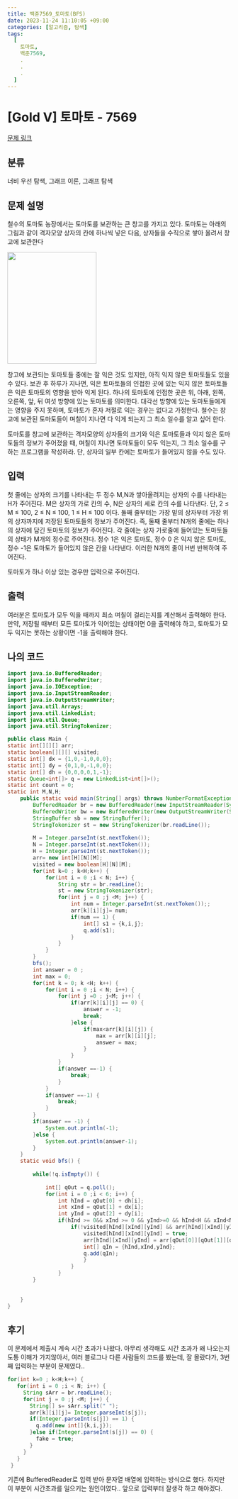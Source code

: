 ```yaml
---
title: 백준7569_토마토(BFS)
date: 2023-11-24 11:10:05 +09:00
categories: [알고리즘, 탐색]
tags:
  [
    토마토,
    백준7569,
    .
    .
    .
  ]
---
```


# [Gold V] 토마토 - 7569 

[문제 링크](https://www.acmicpc.net/problem/7569) 


## 분류

너비 우선 탐색, 그래프 이론, 그래프 탐색

## 문제 설명

 철수의 토마토 농장에서는 토마토를 보관하는 큰 창고를 가지고 있다. 토마토는 아래의 그림과 같이 격자모양 상자의 칸에 하나씩 넣은 다음, 상자들을 수직으로 쌓아 올려서 창고에 보관한다 

<p style="text-align: left;"><img alt="" src="https://u.acmicpc.net/c3f3343d-c291-40a9-9fe3-59f792a8cae9/Screen%20Shot%202021-06-22%20at%202.49.11%20PM.png" style="width: 201px; height: 252px;"></p>
<p>창고에 보관되는 토마토들 중에는 잘 익은 것도 있지만, 아직 익지 않은 토마토들도 있을 수 있다. 보관 후 하루가 지나면, 익은 토마토들의 인접한 곳에 있는 익지 않은 토마토들은 익은 토마토의 영향을 받아 익게 된다. 하나의 토마토에 인접한 곳은 위, 아래, 왼쪽, 오른쪽, 앞, 뒤 여섯 방향에 있는 토마토를 의미한다. 대각선 방향에 있는 토마토들에게는 영향을 주지 못하며, 토마토가 혼자 저절로 익는 경우는 없다고 가정한다. 철수는 창고에 보관된 토마토들이 며칠이 지나면 다 익게 되는지 그 최소 일수를 알고 싶어 한다.</p>

<p>토마토를 창고에 보관하는 격자모양의 상자들의 크기와 익은 토마토들과 익지 않은 토마토들의 정보가 주어졌을 때, 며칠이 지나면 토마토들이 모두 익는지, 그 최소 일수를 구하는 프로그램을 작성하라. 단, 상자의 일부 칸에는 토마토가 들어있지 않을 수도 있다.</p>

## 입력 

 <p>첫 줄에는 상자의 크기를 나타내는 두 정수 M,N과 쌓아올려지는 상자의 수를 나타내는 H가 주어진다. M은 상자의 가로 칸의 수, N은 상자의 세로 칸의 수를 나타낸다. 단, 2 ≤ M ≤ 100, 2 ≤ N ≤ 100, 1 ≤ H ≤ 100 이다. 둘째 줄부터는 가장 밑의 상자부터 가장 위의 상자까지에 저장된 토마토들의 정보가 주어진다. 즉, 둘째 줄부터 N개의 줄에는 하나의 상자에 담긴 토마토의 정보가 주어진다. 각 줄에는 상자 가로줄에 들어있는 토마토들의 상태가 M개의 정수로 주어진다. 정수 1은 익은 토마토, 정수 0 은 익지 않은 토마토, 정수 -1은 토마토가 들어있지 않은 칸을 나타낸다. 이러한 N개의 줄이 H번 반복하여 주어진다.</p>

<p>토마토가 하나 이상 있는 경우만 입력으로 주어진다.</p>

## 출력 

 <p>여러분은 토마토가 모두 익을 때까지 최소 며칠이 걸리는지를 계산해서 출력해야 한다. 만약, 저장될 때부터 모든 토마토가 익어있는 상태이면 0을 출력해야 하고, 토마토가 모두 익지는 못하는 상황이면 -1을 출력해야 한다.</p>

## 나의 코드



```java
import java.io.BufferedReader;
import java.io.BufferedWriter;
import java.io.IOException;
import java.io.InputStreamReader;
import java.io.OutputStreamWriter;
import java.util.Arrays;
import java.util.LinkedList;
import java.util.Queue;
import java.util.StringTokenizer;

public class Main {
static int[][][] arr;
static boolean[][][] visited;
static int[] dx = {1,0,-1,0,0,0};
static int[] dy = {0,1,0,-1,0,0};
static int[] dh = {0,0,0,0,1,-1};
static Queue<int[]> q = new LinkedList<int[]>();
static int count = 0;
static int M,N,H;
	public static void main(String[] args) throws NumberFormatException, IOException {
		BufferedReader br = new BufferedReader(new InputStreamReader(System.in));
		BufferedWriter bw = new BufferedWriter(new OutputStreamWriter(System.out));
		StringBuffer sb = new StringBuffer();
		StringTokenizer st = new StringTokenizer(br.readLine());
		
		M = Integer.parseInt(st.nextToken());
		N = Integer.parseInt(st.nextToken());
		H = Integer.parseInt(st.nextToken());
		arr= new int[H][N][M];
		visited = new boolean[H][N][M];
		for(int k=0 ; k<H;k++) {
			for(int i = 0 ;i < N; i++) {
				String str = br.readLine(); 
				st = new StringTokenizer(str);
				for(int j = 0 ;j <M; j++) {
					int num = Integer.parseInt(st.nextToken());;
					arr[k][i][j]= num;
					if(num == 1) {
						int[] s1 = {k,i,j};
						q.add(s1);
					}
				}
			}
		}
		bfs();
		int answer = 0 ;
		int max = 0;
		for(int k = 0; k <H; k++) {
			for(int i = 0 ;i < N; i++) {
				for(int j =0 ; j<M; j++) {
					if(arr[k][i][j] == 0) {
						answer = -1;
						break;
					}else {
						if(max<arr[k][i][j]) {
							max = arr[k][i][j];
							answer = max;
						}
					}
				}
				if(answer ==-1) {
					break;
				}
			}
			if(answer ==-1) {
				break;
			}
		}
		if(answer == -1) {
			System.out.println(-1);
		}else {
			System.out.println(answer-1);
		}
	}
	static void bfs() {
		
		while(!q.isEmpty()) {
			
			int[] qOut = q.poll();
			for(int i = 0 ;i < 6; i++) {
				int hInd = qOut[0] + dh[i];
				int xInd = qOut[1] + dx[i];
				int yInd = qOut[2] + dy[i];
				if(hInd >= 0&& xInd >= 0 && yInd>=0 && hInd<H && xInd<N && yInd<M) {
					if(!visited[hInd][xInd][yInd] && arr[hInd][xInd][yInd] == 0  ){
						visited[hInd][xInd][yInd] = true;
						arr[hInd][xInd][yInd] = arr[qOut[0]][qOut[1]][qOut[2]]+1;
						int[] qIn = {hInd,xInd,yInd};
						q.add(qIn);
						}
					}
				}
		}
		
		
	}
}

```

## 후기 

 <p>이 문제에서 제출시 계속 시간 초과가 나왔다. 아무리 생각해도 시간 초과가 왜 나오는지 도통 이해가 가지않아서, 여러 블로그나 다른 사람들의 코드를 봤는데, 잘 몰랐다가, 3번째 입력하는 부분이 문제였다..</p>

 ``` java
 for(int k=0 ; k<H;k++) {
    for(int i = 0 ;i < N; i++) {
      String sArr = br.readLine();
      for(int j = 0 ;j <M; j++) {
        String[] s= sArr.split(" ");
        arr[k][i][j]= Integer.parseInt(s[j]);
        if(Integer.parseInt(s[j]) == 1) {
          q.add(new int[]{k,i,j});
        }else if(Integer.parseInt(s[j]) == 0) {
          fake = true;
        }
      }
    }
  }

 ```
 <p> 기존에 BufferedReader로 입력 받아 문자열 배열에 입력하는 방식으로 했다. 하지만 이 부분이 시간초과를 일으키는 원인이였다.. 앞으로 입력부터 잘생각 하고 해야겠다.</p>
